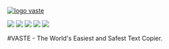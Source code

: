<p align="center">

[![logo vaste](https://vaste.s3.ap-southeast-1.amazonaws.com/apple-icon.png 'logo vaste')](https://vaste.site 'logo vaste')

![](https://img.shields.io/github/stars/erzetid/vaste) ![](https://img.shields.io/github/forks/erzetid/vaste) ![](https://img.shields.io/github/tag/erzetid/vaste) ![](https://img.shields.io/github/release/erzetid/vaste) ![](https://img.shields.io/github/issues/erzetid/vaste)

</p>

#VASTE - The World's Easiest and Safest Text Copier.
